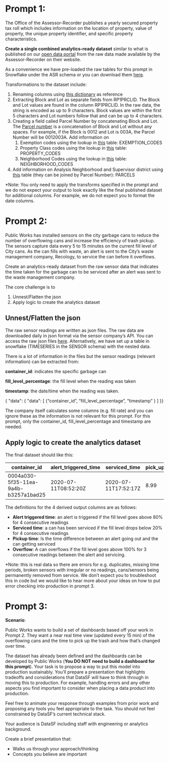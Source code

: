 # Prompt 1: 

The Office of the Assessor-Recorder publishes a yearly secured property tax roll which includes information on the location of property, value of property, the unique property identifier, and specific property characteristics. 

**Create a single combined analytics-ready dataset** similar to what is published on our [open data portal](https://data.sfgov.org/Housing-and-Buildings/Assessor-Historical-Secured-Property-Tax-Rolls/wv5m-vpq2) from the raw data made available by the Assessor-Recorder on their website. 

As a convenience we have pre-loaded the raw tables for this prompt in Snowflake under the ASR schema or you can download them [here](https://drive.google.com/drive/folders/14IalB1Fl7WU8qDlE-eJvSkktz1souRAs). 

Transformations to the dataset include:

1. Renaming columns using [this dictionary](https://docs.google.com/spreadsheets/d/11QyvU4QAeSRVq6Y1_ewtU6piuOfwcVKSt3oLvXW1Ia0/edit?usp=sharing) as reference
2. Extracting Block and Lot as separate fields from RP1PRCLID. The Block and Lot values are found in the column RP1PRCLID. In the raw data, the string is encoded as up to 9 characters. Block values are within the first 5 characters and Lot numbers follow that and can be up to 4 characters.
3. Creating a field called Parcel Number by concatenating Block and Lot. The [Parcel number](https://datasf.gitbook.io/draft-publishing-standards/standard-reference-data/basemap/parcels) is a concatenation of Block and Lot without any spaces. For example, if the Block is 0012 and Lot is 003A, the Parcel Number will be 0012003A. Add information on 
    1. Exemption codes using the lookup in [this](https://drive.google.com/file/d/1helAPLkT11hlo18C9GbV0H2lNMD-hJjq/view?usp=sharing) table: EXEMPTION_CODES
    2. Property Class codes using the lookup in [this](https://drive.google.com/file/d/1eucLS0aH2CI2H9cq_xEBP19rRzl_LYCJ/view?usp=sharing) table: PROPERTY_CODES
    3. Neighborhood Codes using the lookup in [this](https://drive.google.com/file/d/1xoyb4-y-zmkEvgAAtdtHEulSfYinKX-z/view?usp=sharing) table: NEIGHBORHOOD_CODES
4. Add information on Analysis Neighborhood and Supervisor district using [this](https://drive.google.com/file/d/1RZAPwqYk8yQpC-JaXBGSuBPo9U9E_mT6/view?usp=sharing) table (they can be joined by Parcel Number): PARCELS

*Note: You only need to apply the transforms specified in the prompt and we do not expect your output to look exactly like the final published dataset for additional columns. For example, we do not expect you to format the date columns.

# Prompt 2: 

Public Works has installed sensors on the city garbage cans to reduce the number of overflowing cans and increase the efficiency of trash pickup. The sensors capture data every 5 to 15 minutes on the current fill level of City cans.  As the can fills with waste, an alert is sent to the City’s waste management company, Recology, to service the can before it overflows. 

Create an analytics-ready dataset from the raw sensor data that indicates the time taken for the garbage can to be serviced after an alert was sent to the waste management company. 

The core challenge is to 

1. Unnest/Flatten the json
2. Apply logic to create the analytics dataset

## Unnest/Flatten the json

The raw sensor readings are written as json files. The raw data are downloaded daily in json format via the sensor company’s API. You can access the raw json files [here](https://drive.google.com/drive/folders/14IalB1Fl7WU8qDlE-eJvSkktz1souRAs). Alternatively, we have set up a table in snowflake (TIMESERIES in the SENSOR schema) with the nested data. 

There is a lot of information in the files but the sensor readings (relevant information) can be extracted from:  

**container_id**: indicates the specific garbage can 

**fill_level_percentage**: the fill level when the reading was taken

**timestamp**:  the date/time when the reading was taken. 

{ "data": {  "data": [  {“container_id”, “fill_level_percentage”, “timestamp” } ] }}

The company itself calculates some columns (e.g. fill rate) and you can ignore these as the information is not relevant for this prompt. For this prompt, only the container_id, fill_level_percentage and timestamp are needed. 

## Apply logic to create the analytics dataset

The final dataset should like this:

| container_id | alert_triggered_time | serviced_time | pick_up_time_hrs | overflow |
|--------------|----------------------|---------------|------------------|----------|
| 0004a030-5f35-11ea-9a4b-b3257a1bad25 | 2020-07-11T08:52:20Z | 2020-07-11T17:52:17Z | 8.99 | 0 |

 

The definitions for the 4 derived output columns are as follows:

- **Alert triggered time**: an alert is triggered if the fill level goes above 80% for 4 consecutive readings
- **Serviced time**: a can has been serviced if the fill level drops below 20% for 4 consecutive readings
- **Pickup time**: Is the time difference between an alert going out and the can getting serviced
- **Overflow**: A can overflows if the fill level goes above 100% for 3 consecutive readings between the alert and servicing. 

*Note: this is real data so there are errors for e.g. duplicates, missing time periods, broken sensors with irregular or no readings, cans/sensors being permanently removed from service. We don’t expect you to troubleshoot this in code but we would like to hear more about your ideas on how to put error checking into production in prompt 3. 

 
# Prompt 3: 

**Scenario**: 

Public Works wants to build a set of dashboards based off your work in Prompt 2. They want a near real time view (updated every 15 min) of the overflowing cans and the time to pick up the trash and how that’s changed over time. 

The dataset has already been defined and the dashboards can be developed by Public Works (**You DO NOT need to build a dashboard for this prompt**). Your task is to propose a way to put this model into production sustainably. You’ll prepare a presentation that highlights tradeoffs and considerations that DataSF will have to think through in moving this to production. For example, handling errors and any other aspects you find important to consider when placing a data product into production.

Feel free to animate your response through examples from prior work and proposing any tools you feel appropriate to the task. You should not feel constrained by DataSF’s current technical stack.

Your audience is DataSF including staff with engineering or analytics background.

Create a brief presentation that:

- Walks us through your approach/thinking
- Concepts you believe are important